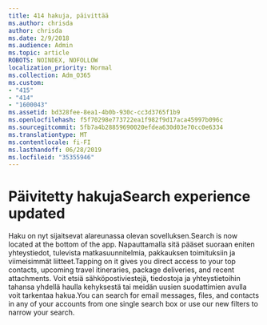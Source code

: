 ```yaml
---
title: 414 hakuja, päivittää
ms.author: chrisda
author: chrisda
ms.date: 2/9/2018
ms.audience: Admin
ms.topic: article
ROBOTS: NOINDEX, NOFOLLOW
localization_priority: Normal
ms.collection: Adm_O365
ms.custom:
- "415"
- "414"
- "1600043"
ms.assetid: bd328fee-8ea1-4b0b-930c-cc3d3765f1b9
ms.openlocfilehash: f5f70298e773722ea1f982f9d17aca45997b096c
ms.sourcegitcommit: 5fb7a4b28859690020efdea630d03e70cc0e6334
ms.translationtype: MT
ms.contentlocale: fi-FI
ms.lasthandoff: 06/28/2019
ms.locfileid: "35355946"
---
```

# <a name="search-experience-updated"></a><span data-ttu-id="c8b91-102">Päivitetty hakuja</span><span class="sxs-lookup"><span data-stu-id="c8b91-102">Search experience updated</span></span>

<span data-ttu-id="c8b91-103">Haku on nyt sijaitsevat alareunassa olevan sovelluksen.</span><span class="sxs-lookup"><span data-stu-id="c8b91-103">Search is now located at the bottom of the app.</span></span> <span data-ttu-id="c8b91-104">Napauttamalla sitä pääset suoraan eniten yhteystiedot, tulevista matkasuunnitelmia, pakkauksen toimituksiin ja viimeisimmät liitteet.</span><span class="sxs-lookup"><span data-stu-id="c8b91-104">Tapping on it gives you direct access to your top contacts, upcoming travel itineraries, package deliveries, and recent attachments.</span></span> <span data-ttu-id="c8b91-105">Voit etsiä sähköpostiviestejä, tiedostoja ja yhteystietoihin tahansa yhdellä haulla kehyksestä tai meidän uusien suodattimien avulla voit tarkentaa hakua.</span><span class="sxs-lookup"><span data-stu-id="c8b91-105">You can search for email messages, files, and contacts in any of your accounts from one single search box or use our new filters to narrow your search.</span></span>
